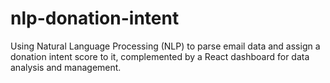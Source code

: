 # nlp-donation-intent
Using Natural Language Processing (NLP) to parse email data and assign a donation intent score to it, complemented by a React dashboard for data analysis and management.
